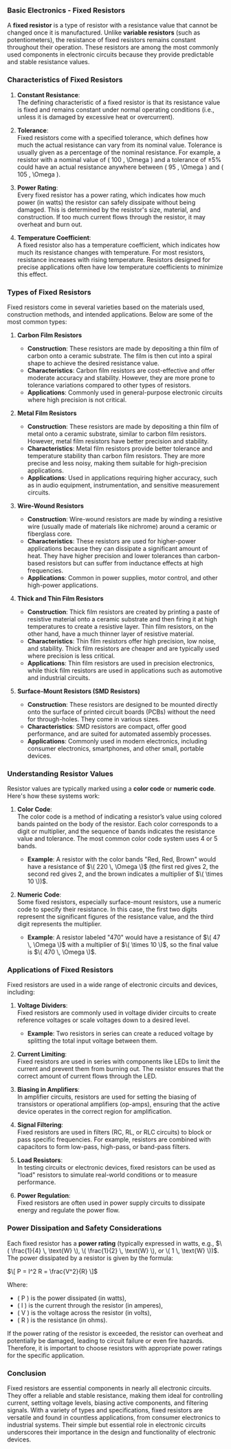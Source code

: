 ### **Basic Electronics - Fixed Resistors**

A **fixed resistor** is a type of resistor with a resistance value that cannot be changed once it is manufactured. Unlike **variable resistors** (such as potentiometers), the resistance of fixed resistors remains constant throughout their operation. These resistors are among the most commonly used components in electronic circuits because they provide predictable and stable resistance values.

### **Characteristics of Fixed Resistors**

1. **Constant Resistance**:  
   The defining characteristic of a fixed resistor is that its resistance value is fixed and remains constant under normal operating conditions (i.e., unless it is damaged by excessive heat or overcurrent).

2. **Tolerance**:  
   Fixed resistors come with a specified tolerance, which defines how much the actual resistance can vary from its nominal value. Tolerance is usually given as a percentage of the nominal resistance. For example, a resistor with a nominal value of \( 100 \, \Omega \) and a tolerance of ±5% could have an actual resistance anywhere between \( 95 \, \Omega \) and \( 105 \, \Omega \).

3. **Power Rating**:  
   Every fixed resistor has a power rating, which indicates how much power (in watts) the resistor can safely dissipate without being damaged. This is determined by the resistor's size, material, and construction. If too much current flows through the resistor, it may overheat and burn out.

4. **Temperature Coefficient**:  
   A fixed resistor also has a temperature coefficient, which indicates how much its resistance changes with temperature. For most resistors, resistance increases with rising temperature. Resistors designed for precise applications often have low temperature coefficients to minimize this effect.

### **Types of Fixed Resistors**

Fixed resistors come in several varieties based on the materials used, construction methods, and intended applications. Below are some of the most common types:

1. **Carbon Film Resistors**  
   - **Construction**: These resistors are made by depositing a thin film of carbon onto a ceramic substrate. The film is then cut into a spiral shape to achieve the desired resistance value.
   - **Characteristics**: Carbon film resistors are cost-effective and offer moderate accuracy and stability. However, they are more prone to tolerance variations compared to other types of resistors.
   - **Applications**: Commonly used in general-purpose electronic circuits where high precision is not critical.

2. **Metal Film Resistors**  
   - **Construction**: These resistors are made by depositing a thin film of metal onto a ceramic substrate, similar to carbon film resistors. However, metal film resistors have better precision and stability.
   - **Characteristics**: Metal film resistors provide better tolerance and temperature stability than carbon film resistors. They are more precise and less noisy, making them suitable for high-precision applications.
   - **Applications**: Used in applications requiring higher accuracy, such as in audio equipment, instrumentation, and sensitive measurement circuits.

3. **Wire-Wound Resistors**  
   - **Construction**: Wire-wound resistors are made by winding a resistive wire (usually made of materials like nichrome) around a ceramic or fiberglass core.
   - **Characteristics**: These resistors are used for higher-power applications because they can dissipate a significant amount of heat. They have higher precision and lower tolerances than carbon-based resistors but can suffer from inductance effects at high frequencies.
   - **Applications**: Common in power supplies, motor control, and other high-power applications.

4. **Thick and Thin Film Resistors**  
   - **Construction**: Thick film resistors are created by printing a paste of resistive material onto a ceramic substrate and then firing it at high temperatures to create a resistive layer. Thin film resistors, on the other hand, have a much thinner layer of resistive material.
   - **Characteristics**: Thin film resistors offer high precision, low noise, and stability. Thick film resistors are cheaper and are typically used where precision is less critical.
   - **Applications**: Thin film resistors are used in precision electronics, while thick film resistors are used in applications such as automotive and industrial circuits.

5. **Surface-Mount Resistors (SMD Resistors)**  
   - **Construction**: These resistors are designed to be mounted directly onto the surface of printed circuit boards (PCBs) without the need for through-holes. They come in various sizes.
   - **Characteristics**: SMD resistors are compact, offer good performance, and are suited for automated assembly processes.
   - **Applications**: Commonly used in modern electronics, including consumer electronics, smartphones, and other small, portable devices.

### **Understanding Resistor Values**

Resistor values are typically marked using a **color code** or **numeric code**. Here's how these systems work:

1. **Color Code**:  
   The color code is a method of indicating a resistor’s value using colored bands painted on the body of the resistor. Each color corresponds to a digit or multiplier, and the sequence of bands indicates the resistance value and tolerance. The most common color code system uses 4 or 5 bands.

   - **Example**: A resistor with the color bands "Red, Red, Brown" would have a resistance of $\( 220 \, \Omega \)$ (the first red gives 2, the second red gives 2, and the brown indicates a multiplier of $\( \times 10 \))$.

2. **Numeric Code**:  
   Some fixed resistors, especially surface-mount resistors, use a numeric code to specify their resistance. In this case, the first two digits represent the significant figures of the resistance value, and the third digit represents the multiplier.

   - **Example**: A resistor labeled "470" would have a resistance of $\( 47 \, \Omega \)$ with a multiplier of $\( \times 10 \)$, so the final value is $\( 470 \, \Omega \)$.

### **Applications of Fixed Resistors**

Fixed resistors are used in a wide range of electronic circuits and devices, including:

1. **Voltage Dividers**:  
   Fixed resistors are commonly used in voltage divider circuits to create reference voltages or scale voltages down to a desired level.

   - **Example**: Two resistors in series can create a reduced voltage by splitting the total input voltage between them.

2. **Current Limiting**:  
   Fixed resistors are used in series with components like LEDs to limit the current and prevent them from burning out. The resistor ensures that the correct amount of current flows through the LED.

3. **Biasing in Amplifiers**:  
   In amplifier circuits, resistors are used for setting the biasing of transistors or operational amplifiers (op-amps), ensuring that the active device operates in the correct region for amplification.

4. **Signal Filtering**:  
   Fixed resistors are used in filters (RC, RL, or RLC circuits) to block or pass specific frequencies. For example, resistors are combined with capacitors to form low-pass, high-pass, or band-pass filters.

5. **Load Resistors**:  
   In testing circuits or electronic devices, fixed resistors can be used as "load" resistors to simulate real-world conditions or to measure performance.

6. **Power Regulation**:  
   Fixed resistors are often used in power supply circuits to dissipate energy and regulate the power flow.

### **Power Dissipation and Safety Considerations**

Each fixed resistor has a **power rating** (typically expressed in watts, e.g., $\( \frac{1}{4} \, \text{W} \), \( \frac{1}{2} \, \text{W} \), or \( 1 \, \text{W} \))$. The power dissipated by a resistor is given by the formula:

$\[
P = I^2 R = \frac{V^2}{R}
\]$

Where:
- \( P \) is the power dissipated (in watts),
- \( I \) is the current through the resistor (in amperes),
- \( V \) is the voltage across the resistor (in volts),
- \( R \) is the resistance (in ohms).

If the power rating of the resistor is exceeded, the resistor can overheat and potentially be damaged, leading to circuit failure or even fire hazards. Therefore, it is important to choose resistors with appropriate power ratings for the specific application.

### **Conclusion**

Fixed resistors are essential components in nearly all electronic circuits. They offer a reliable and stable resistance, making them ideal for controlling current, setting voltage levels, biasing active components, and filtering signals. With a variety of types and specifications, fixed resistors are versatile and found in countless applications, from consumer electronics to industrial systems. Their simple but essential role in electronic circuits underscores their importance in the design and functionality of electronic devices.
